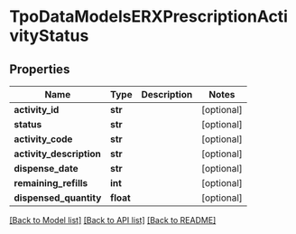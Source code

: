 # TpoDataModelsERXPrescriptionActivityStatus

## Properties
Name | Type | Description | Notes
------------ | ------------- | ------------- | -------------
**activity_id** | **str** |  | [optional] 
**status** | **str** |  | [optional] 
**activity_code** | **str** |  | [optional] 
**activity_description** | **str** |  | [optional] 
**dispense_date** | **str** |  | [optional] 
**remaining_refills** | **int** |  | [optional] 
**dispensed_quantity** | **float** |  | [optional] 

[[Back to Model list]](../README.md#documentation-for-models) [[Back to API list]](../README.md#documentation-for-api-endpoints) [[Back to README]](../README.md)


